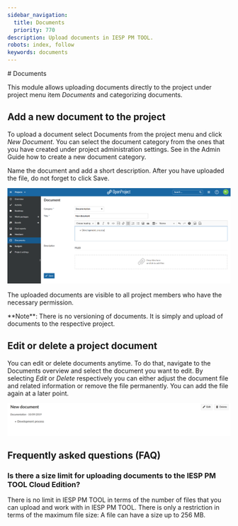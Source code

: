 ```yaml
---
sidebar_navigation:
  title: Documents
  priority: 770
description: Upload documents in IESP PM TOOL.
robots: index, follow
keywords: documents
---
```

<link rel="stylesheet" href="/style.css">
# Documents

This module allows uploading documents directly to the project under project menu item *Documents* and categorizing documents.

## Add a new document to the project

To upload a document select Documents from the project menu and click *New Document*. You can select the document category from the ones that you have  created under project administration settings. See in the Admin Guide  how to create a new document category.

Name the document and add a short description. After you have uploaded the file, do not forget to click Save.

![documents](image-20200130110857682.png)

The uploaded documents are visible to all project members who have the necessary permission.

<div class="alert alert-info" role="alert">
**Note**: There is no versioning of documents. It is simply and upload of documents to the respective project.
</div>

## Edit or delete a project document

You can edit or delete documents anytime. To do that, navigate to the Documents overview and select the document you want to edit. By  selecting *Edit* or *Delete* respectively you can either  adjust the document file and related information or remove the file  permanently. You can add the file again at a later point.

![edit or delete document](image-20200130111121885.png)      

## Frequently asked questions (FAQ)

### Is there a size limit for uploading documents to the IESP PM TOOL Cloud Edition?

There is no limit in IESP PM TOOL in terms of the number of files that you can upload and work with in IESP PM TOOL. There is only a restriction in terms of the maximum file size: A file can have a size up to 256 MB.
